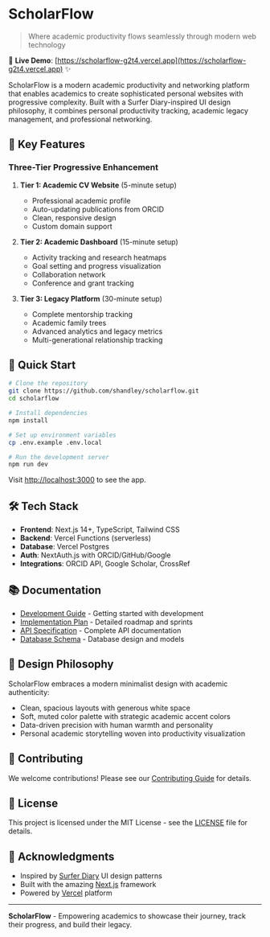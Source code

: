 # ScholarFlow

> Where academic productivity flows seamlessly through modern web technology

🚀 **Live Demo**: [https://scholarflow-g2t4.vercel.app](https://scholarflow-g2t4.vercel.app) ✨

ScholarFlow is a modern academic productivity and networking platform that enables academics to create sophisticated personal websites with progressive complexity. Built with a Surfer Diary-inspired UI design philosophy, it combines personal productivity tracking, academic legacy management, and professional networking.

## 🎯 Key Features

### Three-Tier Progressive Enhancement

1. **Tier 1: Academic CV Website** (5-minute setup)

   - Professional academic profile
   - Auto-updating publications from ORCID
   - Clean, responsive design
   - Custom domain support

2. **Tier 2: Academic Dashboard** (15-minute setup)

   - Activity tracking and research heatmaps
   - Goal setting and progress visualization
   - Collaboration network
   - Conference and grant tracking

3. **Tier 3: Legacy Platform** (30-minute setup)
   - Complete mentorship tracking
   - Academic family trees
   - Advanced analytics and legacy metrics
   - Multi-generational relationship tracking

## 🚀 Quick Start

```bash
# Clone the repository
git clone https://github.com/shandley/scholarflow.git
cd scholarflow

# Install dependencies
npm install

# Set up environment variables
cp .env.example .env.local

# Run the development server
npm run dev
```

Visit [http://localhost:3000](http://localhost:3000) to see the app.

## 🛠️ Tech Stack

- **Frontend**: Next.js 14+, TypeScript, Tailwind CSS
- **Backend**: Vercel Functions (serverless)
- **Database**: Vercel Postgres
- **Auth**: NextAuth.js with ORCID/GitHub/Google
- **Integrations**: ORCID API, Google Scholar, CrossRef

## 📚 Documentation

- [Development Guide](./DEVELOPMENT_GUIDE.md) - Getting started with development
- [Implementation Plan](./IMPLEMENTATION_PLAN.md) - Detailed roadmap and sprints
- [API Specification](./API_SPECIFICATION.md) - Complete API documentation
- [Database Schema](./DATABASE_SCHEMA.md) - Database design and models

## 🎨 Design Philosophy

ScholarFlow embraces a modern minimalist design with academic authenticity:

- Clean, spacious layouts with generous white space
- Soft, muted color palette with strategic academic accent colors
- Data-driven precision with human warmth and personality
- Personal academic storytelling woven into productivity visualization

## 🤝 Contributing

We welcome contributions! Please see our [Contributing Guide](./CONTRIBUTING.md) for details.

## 📄 License

This project is licensed under the MIT License - see the [LICENSE](./LICENSE) file for details.

## 🙏 Acknowledgments

- Inspired by [Surfer Diary](https://surferdiary.com) UI design patterns
- Built with the amazing [Next.js](https://nextjs.org) framework
- Powered by [Vercel](https://vercel.com) platform

---

**ScholarFlow** - Empowering academics to showcase their journey, track their progress, and build their legacy.
